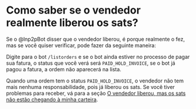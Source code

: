 # Como saber se o vendedor realmente liberou os sats?

Se o @lnp2pBot disser que o vendedor liberou, é porque realmente o fez, mas se você quiser verificar, pode fazer da seguinte maneira:

Digite para o bot `/listorders` e se o bot ainda estiver no processo de pagar sua fatura, o status que você verá será `PAID_HOLD_INVOICE`, se o bot já pagou a fatura, a ordem não aparecerá na lista.

Quando uma ordem tem o status `PAID_HOLD_INVOICE`, o vendedor não tem mais nenhuma responsabilidade, pois já liberou os sats. Se você tiver problemas para receber, vá para a seção [O vendedor liberou, mas os sats não estão chegando à minha carteira](./i-cant-receive.md).
